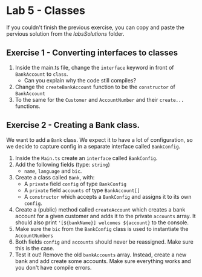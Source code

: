 # Lab 5 - Classes

If you couldn't finish the previous exercise, you can copy and paste the pervious solution from the *labsSolutions* folder.

## Exercise 1 - Converting interfaces to classes

1. Inside the main.ts file, change the `interface` keyword in front of `BankAccount` to `class`.
    * Can you explain why the code still compiles?
1. Change the `createBankAccount` function to be the `constructor` of `BankAccount`
1. To the same for the `Customer` and `AccountNumber` and their `create...` functions.

## Exercise 2 - Creating a Bank class.

We want to add a `Bank` class. We expect it to have a lot of configuration, so we decide to capture config
in a separate interface called `BankConfig`.

1. Inside the `Main.ts` create an `interface` called `BankConfig`.
1. Add the following fields (type: `string`)
    * `name`, `language` and `bic`.
1. Create a class called `Bank`, with:
    * A `private` field `config` of type `BankConfig`
    * A `private` field `accounts` of type `BankAccount[]`
    * A `constructor` which accepts a `BankConfig` and assigns it to its own `config`.
1. Create a (public) method called `createAccount` which creates a bank account for a given customer and adds it to the private `accounts` array. It should also print `'[${bankName}] welcomes ${account}` to the console.
1. Make sure the `bic` from the `BankConfig` class is used to instantiate the `AccountNumbers`
1. Both fields `config` and `accounts` should never be reassigned. Make sure this is the case.
1. Test it out! Remove the old `bankAccounts` array. Instead, create a new bank and add create some accounts. Make sure everything works and you don't have compile errors.

